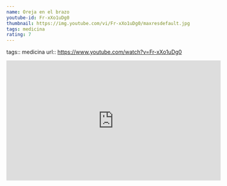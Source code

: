 ```yaml
---
name: Oreja en el brazo
youtube-id: Fr-xXo1uDg0
thumbnail: https://img.youtube.com/vi/Fr-xXo1uDg0/maxresdefault.jpg
tags: medicina
rating: 7
---
```

tags:: medicina
url:: https://www.youtube.com/watch?v=Fr-xXo1uDg0

<iframe width='560' height='315' src='https://www.youtube.com/embed/Fr-xXo1uDg0' title='YouTube video player' frameborder='0' allow='accelerometer; autoplay; clipboard-write; encrypted-media; gyroscope; picture-in-picture; web-share' allowfullscreen></iframe>


